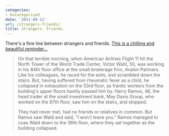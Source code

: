```yaml
---
categories:
- Uncategorized
date: '2011-09-12'
url: /strangers-friends/
title: Strangers. Friends.
---
```


There's a fine line between strangers and friends. <a href="http://www.fastcodesign.com/1663780/at-911-memorial-name-placements-reflect-bonds-between-victims-thanks-to-algorithm">This is a chilling and beautiful reminder...</a>

<blockquote>On that terrible morning, when American Airlines Flight 11 hit the North Tower of the World Trade Center, Victor Wald, 50, was working in his 84th floor office at the small brokerage firm, Avalon Partners. Like his colleagues, he raced for the exits, and scrambled down the stairs. But, having suffered from rheumatic fever as a child, he collapsed in exhaustion on the 53rd floor, as frantic workers from the building's upper floors hastily passed him by. Harry Ramos, 46, the head trader at the small investment bank, May Davis Group, who worked on the 87th floor, saw him on the stairs, and stopped.

They had never met, had no friends or relatives in common. But Ramos saw Wald and said, "I won't leave you." Ramos managed to coax Wald down to the 36th floor, where they sat together as the building collapsed.</blockquote>